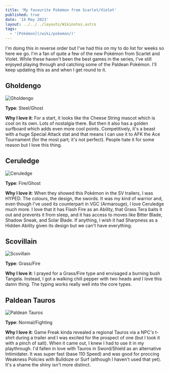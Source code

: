 ```yaml
---
title: 'My favourite Pokémon from Scarlet/Violet'
published: true
date: '14 May 2023'
layout: ../../../layouts/Wikinotes.astro
tags:
  - '[Pokémon](/wiki/pokemon/)'
---
```


I'm doing this in reverse order but I've had this on my to do list for weeks so here we go. I'm a fan of quite a few of the new Pokémon from Scarlet and Violet. While these haven't been the best games in the series, I've still enjoyed playing through and catching some of the Paldean Pokémon. I'll keep updating this as and when I get round to it.

## Gholdengo
<img src="/images/pokemon/pm1081_00_00_00.png" alt="Gholdengo">

**Type**: Steel/Ghost

**Why I love it**: For a start, it looks like the Cheese String mascot which is cool on its own. Lots of nostalgia there. But then it also has a golden surfboard which adds even more cool points. Competitively, it's a beast with a huge Special Attack stat and that means I can use it to AFK the Ace Tournament (for the most part; it's not perfect). People hate it for some reason but I love this thing.

## Ceruledge
<img src="/images/pokemon/pm1109_00_00_00.png" alt="Ceruledge">

**Type**: Fire/Ghost

**Why I love it**: When they showed this Pokémon in the SV trailers, I was HYPED. The colours, the design, the swords. It was my kind of warrior and, even though I've used its counterpart in VGC (Armarouge), I love Ceruledge much more. I love that it has Flash Fire as an Ability, that Grass Tera baits it out and prevents it from sleep, and it has access to moves like Bitter Blade, Shadow Sneak, and Solar Blade. If anything, I wish it had Sharpness as a Hidden Ability given its design but we can't have everything.

## Scovillain
<img src="/images/pokemon/pm1043_00_00_00.png" alt="Scovillain">

**Type**: Grass/Fire

**Why I love it**: I prayed for a Grass/Fire type and envisaged a burning bush Tangela. Instead, I got a walking chili pepper with two heads and I love this damn thing. The typing works really well into the core types.

## Paldean Tauros
<img src="/images/pokemon/pm0128_11_51_00.png" alt="Paldean Tauros">

**Type**: Normal/Fighting

**Why I love it**: Game Freak kinda revealed a regional Tauros via a NPC's t-shirt during a trailer and I was excited for the prospect of one (but I took it with a pinch of salt). When it came out, I knew I had to use it in my playthrough. I'd fallen in love with Tauros in Sword/Shield as an alternative Intimidater. It was super fast (base 110 Speed) and was good for proccing Weakness Policies with Bulldoze or Surf (although I haven't used that yet). It's a shame the shiny isn't more distinct.